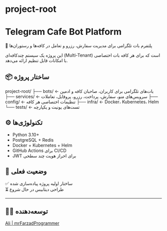 # project-root
# Telegram Cafe Bot Platform

🎯 پلتفرم بات تلگرامی برای مدیریت سفارش، رزرو و تعامل در کافه‌ها و رستوران‌ها

این پروژه یک سیستم چندکافه‌ای (Multi-Tenant) است که برای هر کافه بات اختصاصی با امکانات قابل تنظیم ارائه می‌دهد.

## 📦 ساختار پروژه
project-root/ ├── bots/           ← بات‌های تلگرامی برای کاربران، صاحبان کافه و ادمین ├── services/       ← سرویس‌های منو، سفارش، پرداخت، رزرو، پروفایل، تعاملات ├── config/         ← تنظیمات اختصاصی هر کافه ├── infra/          ← Docker، Kubernetes، Helm └── tests/          ← تست‌های یونیت و یکپارچه

## ⚙️ تکنولوژی‌ها

- Python 3.10+
- PostgreSQL + Redis
- Docker + Kubernetes + Helm
- GitHub Actions برای CI/CD
- JWT برای احراز هویت چند سطحی

## 🚀 وضعیت فعلی

✅ ساختار اولیه پروژه پیاده‌سازی شده  
⏳ طراحی دیتابیس در حال شروع

---

## 👨‍💻 توسعه‌دهنده

[Ali | mrFarzadProgrammer](https://github.com/mrFarzadProgrammer)



